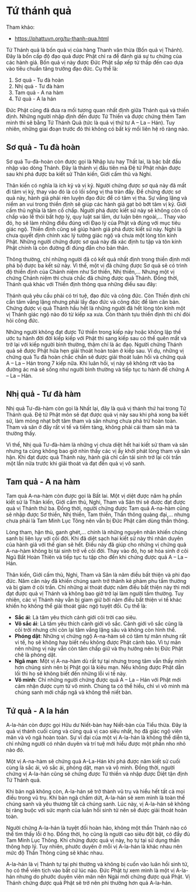 # Tứ thánh quả

Tham khảo:

- <https://phattuvn.org/tu-thanh-qua.html>

Tứ Thánh quả là bốn quả vị của hàng Thanh văn thừa (Bốn quả vị Thánh). Đây là bốn cấp độ đạo quả được Phật chỉ ra để đánh giá sự tu chứng của các hành giả. Bốn quả vị này được Đức Phật sắp xếp từ thấp đến cao dựa vào tiêu chuẩn tăng trưởng đạo đức. Cụ thể là:

1. Sơ quả - Tu đà hoàn
2. Nhị quả - Tư đà hàm
3. Tam quả - A na hàm
4. Tứ quả - A la hán

Đức Phật cũng đã đưa ra mối tương quan nhất định giữa Thánh quả và thiền định. Những người nhập định đến được Tứ Thiền và được chứng thêm Tam minh thì sẽ bằng Tứ Thánh Quả (tức là quả vị thứ tư A – La – Hán). Tuy nhiên, những giai đoạn trước đó thì không có bất kỳ mối liên hệ rõ ràng nào.

## Sơ quả - Tu đà hoàn

Sơ quả Tu-đà-hoàn còn được gọi là Nhập lưu hay Thất lai, là bậc bắt đầu nhập vào dòng Thánh. Đây là thánh vị đầu tiên mà Đệ tử Phật nhận được sau khi phá được ba kiết sử Thân kiến, Giới cấm thủ và Nghi.

Thân kiến có nghĩa là ích kỷ và vị kỷ. Người chứng được sơ quả này đã mất đi tâm vị kỷ, thay vào đó là có lối sống vị tha tràn đầy. Để chứng được sơ quả này, hành giả phải rèn luyện đạo đức để có tâm vị tha. Sự vắng lặng và niềm an vui trong thiền định sẽ giúp các hành giả gạt bỏ bớt tâm vị kỷ.
Giới cấm thủ nghĩa là tâm cố chấp. Người phá được kiết sử này sẽ không còn cố chấp vào lề thói bất hợp lý, quy luật sai lầm, dư luận bên ngoài,… Thay vào đó, họ sẽ làm những điều đúng với Đạo lý của Phật và đúng với mục tiêu giác ngộ. Thiền định cũng sẽ giúp hành giả phá được kiết sử này.
Nghi là chưa quyết định chính xác lý tưởng giác ngộ và chưa một lòng tôn kính Phật. Những người chứng được sơ quả này đã xác định tu tập và tôn kính Phật chính là còn đường đi đúng đắn cho bản thân.

Thông thường, chỉ những người đã có kết quả nhất định trong thiền định mới phá bỏ được ba kết sử này. Vì thế, một vị đã chứng được Sơ quả sẽ có trình độ thiền định của Chánh niệm như Sơ thiền, Nhị thiền,… Nhưng một vị chứng Chánh niệm thì chưa chắc đã chứng được quả Thánh. Đồng thời, Thánh quả khác với Thiền định thông qua những điều sau đây:

Thánh quả yêu cầu phải có trí tuệ, đạo đức và công đức. Còn Thiền định chỉ cần tâm vắng lặng nhưng phải lấy đạo đức và công đức để làm căn bản.
Chứng được vị quả Thánh hầu hết là những người đã hết lòng tôn kính một vị Thánh giác ngộ nào đó từ kiếp xa xưa. Còn thành tựu thiền định thì chỉ đòi hỏi công đức.

Những người không đạt được Tứ thiền trong kiếp này hoặc không lập thề ước tu hành đời đời kiếp kiếp với Phật thì sang kiếp sau có thể quên mất và trở lại với kiếp người bình thường, thậm chí là ác đạo. Người chứng Thánh quả sẽ được Phật hứa hẹn giải thoát hoàn toàn ở kiếp sau. Ví dụ, những vị chứng quả Tu đà hoàn chắc chắn sẽ được giải thoát luân hồi và chứng quả A – La – Hán trong 7 kiếp nữa. Khi luân hồi, vị này sẽ không rớt vào ba đường ác mà sẽ sống như người bình thường và tiếp tục tu hành để chứng A – La – Hán.

## Nhị quả - Tư đà hàm

Nhị quả Tư-đà-hàm còn gọi là Nhất lại, đây là quả vị thánh thứ hai trong Tứ Thánh quả. Đệ tử Phật môn sẽ đạt được quả vị này sau khi phá xong ba kiết sử, làm mỏng nhạt bớt tâm tham và sân nhưng chưa phá trừ hoàn toàn. Tham và sân ở đây rất vi tế và tiềm tàng, không phải cái tham sân mà ta thường thấy.

Vì thế, Nhị quả Tư-đà-hàm là những vị chưa diệt hết hai kiết sử tham và sân nhưng ta cũng không bao giờ nhìn thấy các vị ấy khởi phát lòng tham và sân hận. Khi đạt được quả Thánh này, hành giả chỉ cần tái sinh trở lại cõi trần một lần nữa trước khi giải thoát và đạt đến quả vị vô sanh.

## Tam quả - A na hàm

Tam quả A-na-hàm còn được gọi là Bất lai. Một vị diệt được năm hạ phần kiết sử là Thân kiến, Giới cấm thủ, Nghi, Tham và Sân thì sẽ được đạt được quả vị Thánh thứ ba. Đồng thời, người chứng được Tam quả A-na-hàm cũng sẽ nhập được Sơ thiền, Nhị thiền, Tam thiền, Thần thông quảng đại,… nhưng chưa phải là Tam Minh Lục Tông nên vẫn bị Đức Phật cấm dùng thần thông.

Lòng tham, hận thù, ganh ghét,… chính là những nguyên nhân khiến chúng sanh bị liên lụy với cõi đời. Khi đã diệt sạch hai kiết sử này thì nhân duyên của hành giả với thế gian sẽ hết. Điều này đã giúp cho những vị chứng quả A-na-hàm không bị tái sinh trở về cõi đời. Thay vào đó, họ sẽ hóa sinh ở cõi Ngũ Bất Hoàn Thiên và tiếp tục tu tập cho đến khi chứng được quả A – La – Hán.

Thân kiến, Giới cấm thủ, Nghi, Tham và Sân là năm điều bất thiện và phi đạo đức. Năm căn này đã khiến chúng sanh trở thành kẻ phàm phu tầm thường và bị giam ở cõi trần. Chỉ những ai thoát được năm điều bất thiện này thì mới đạt được quả vị Thánh và không bao giờ trở lại làm người tầm thường. Tuy nhiên, các vị Thánh này vẫn bị giam giữ bởi năm điều bất thiện vi tế khác khiến họ không thể giải thoát giác ngộ tuyệt đối. Cụ thể là:

* **Sắc ái**: Là tâm yêu thích cảnh giới cõi trời cao siêu.
* **Vô sắc ái**: Là tâm yêu thích cảnh giới vô sắc. Cảnh giới vô sắc cũng là cõi trời nhưng chỉ còn lại tâm vắng lặng sâu và không còn hình thể.
* **Phóng dật**: Những vị chứng ngộ A-na-hàm sẽ có tâm tự mãn nhưng rất vi tế, họ sẽ không hay biết nếu không được Phật cảnh báo. Vì tự mãn nên những vị này vẫn còn tâm chấp giữ và thụ hưởng nên bị Đức Phật chê là phóng dật.
* **Ngã mạn**: Một vị A-na-hàm dù rất tự tại nhưng trong tâm vẫn thấy mình hơn chúng sinh nên bị Phật gọi là kiêu mạn. Nếu không được Phật dẫn lối thì họ sẽ không biết đến những lỗi vi tế này.
* **Vô minh**: Chỉ những người chứng được quả A – La – Hán với Phật mới cảm nhận được cụm từ vô minh. Chúng ta có thể hiểu, chỉ vì vô minh mà chúng sanh mới chấp ngã và không thể niết bàn.

## Tứ quả - A la hán

A-la-hán còn được gọi Hữu dư Niết-bàn hay Niết-bàn của Tiểu thừa. Đây là quả vị thánh cuối cùng và cũng quả vị cao siêu nhất, họ đã giác ngộ viên mãn và vô ngã hoàn toàn. Sự vĩ đại của một vị A-la-hán là không thể diễn tả, chỉ những người có nhân duyên và trí tuệ mới hiểu được một phần nho nhỏ nào đó.

Một vị A-na-hàm sẽ chứng quả A–La-Hán khi phá được năm kiết sử cuối cùng là sắc ái, vô sắc ái, phóng dật, mạn và vô minh. Đồng thời, người chứng vị A-la-hán cũng sẽ chứng được Tứ thiền và nhập được Diệt tận định Tứ Thánh quả.

Khi bản ngã không còn, A-la-hán sẽ trở thành vũ trụ và hiểu hết tất cả mọi điều trong vũ trụ. Khi bản ngã chấm dứt, A-la-hán sẽ xem mình là toàn thể chúng sanh và yêu thương tất cả chúng sanh. Lúc này, vị A-la-hán sẽ không bị ràng buộc với sức mạnh của luân hồi sinh tử nên sẽ được giải thoát hoàn toàn.

Người chứng A-la-hán là tuyệt đối hoàn hảo, không một thần Thánh nào có thể tìm thấy lỗi ở họ. Đồng thời, họ cũng là người cao siêu đột bật, có đầy đủ Tam Minh Lục Thông. Khi chứng được quả vị này, họ tự tại sử dụng thần thông hợp lý. Tuy nhiên, phước duyên ở mỗi vị A-la-hán là khác nhau nên mức độ Thần Thông cũng sẽ khác nhau.

A-la-hán là vị Thánh tự tại phi thường và không bị cuốn vào luân hồi sinh tử, họ có thể viên tịch vào bất cứ lúc nào. Đức Phật tự xem mình là một vị A-la-hán nhưng do phước duyên viên mãn nên Ngài mới chứng được quả Phật. Vị Thánh chứng được quả Phật sẽ trở nên phi thường hơn quả A-la-hán.